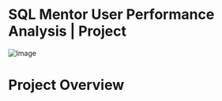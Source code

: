 # SQL Mentor User Performance Analysis | Project
![Image](https://github.com/user-attachments/assets/54a2c14d-7cc3-4219-ad24-4ac7c0ab07e7)
# Project Overview


